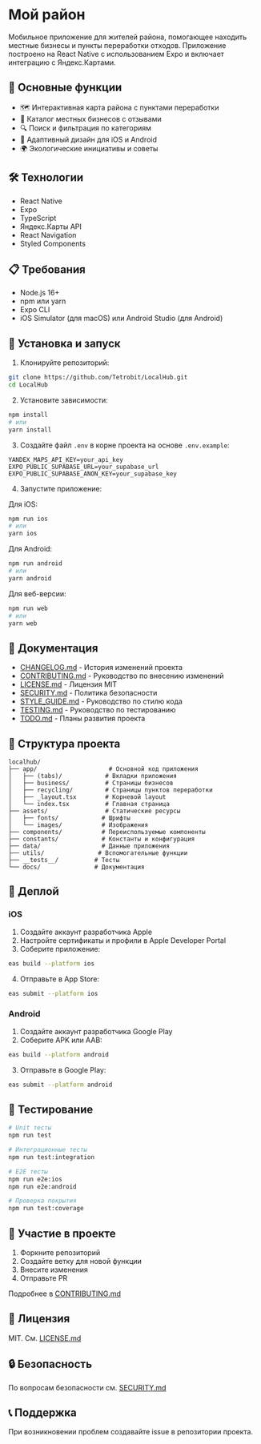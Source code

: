# Мой район

Мобильное приложение для жителей района, помогающее находить местные бизнесы и пункты переработки отходов. Приложение построено на React Native с использованием Expo и включает интеграцию с Яндекс.Картами.

## 📱 Основные функции

- 🗺️ Интерактивная карта района с пунктами переработки
- 🏪 Каталог местных бизнесов с отзывами
- 🔍 Поиск и фильтрация по категориям
- 📱 Адаптивный дизайн для iOS и Android
- 🌍 Экологические инициативы и советы

## 🛠️ Технологии

- React Native
- Expo
- TypeScript
- Яндекс.Карты API
- React Navigation
- Styled Components

## 📋 Требования

- Node.js 16+
- npm или yarn
- Expo CLI
- iOS Simulator (для macOS) или Android Studio (для Android)

## 🚀 Установка и запуск

1. Клонируйте репозиторий:
```bash
git clone https://github.com/Tetrobit/LocalHub.git
cd LocalHub
```

2. Установите зависимости:
```bash
npm install
# или
yarn install
```

3. Создайте файл `.env` в корне проекта на основе `.env.example`:
```env
YANDEX_MAPS_API_KEY=your_api_key
EXPO_PUBLIC_SUPABASE_URL=your_supabase_url
EXPO_PUBLIC_SUPABASE_ANON_KEY=your_supabase_key
```

4. Запустите приложение:

Для iOS:
```bash
npm run ios
# или
yarn ios
```

Для Android:
```bash
npm run android
# или
yarn android
```

Для веб-версии:
```bash
npm run web
# или
yarn web
```

## 📖 Документация

- [CHANGELOG.md](CHANGELOG.md) - История изменений проекта
- [CONTRIBUTING.md](CONTRIBUTING.md) - Руководство по внесению изменений
- [LICENSE.md](LICENSE.md) - Лицензия MIT
- [SECURITY.md](SECURITY.md) - Политика безопасности
- [STYLE_GUIDE.md](STYLE_GUIDE.md) - Руководство по стилю кода
- [TESTING.md](TESTING.md) - Руководство по тестированию
- [TODO.md](TODO.md) - Планы развития проекта

## 📁 Структура проекта

```
localhub/
├── app/                    # Основной код приложения
│   ├── (tabs)/            # Вкладки приложения
│   ├── business/          # Страницы бизнесов
│   ├── recycling/         # Страницы пунктов переработки
│   ├── _layout.tsx        # Корневой layout
│   └── index.tsx          # Главная страница
├── assets/                # Статические ресурсы
│   ├── fonts/            # Шрифты
│   └── images/           # Изображения
├── components/           # Переиспользуемые компоненты
├── constants/            # Константы и конфигурация
├── data/                 # Данные приложения
├── utils/               # Вспомогательные функции
├── __tests__/          # Тесты
└── docs/               # Документация
```

## 🚀 Деплой

### iOS
1. Создайте аккаунт разработчика Apple
2. Настройте сертификаты и профили в Apple Developer Portal
3. Соберите приложение:
```bash
eas build --platform ios
```
4. Отправьте в App Store:
```bash
eas submit --platform ios
```

### Android
1. Создайте аккаунт разработчика Google Play
2. Соберите APK или AAB:
```bash
eas build --platform android
```
3. Отправьте в Google Play:
```bash
eas submit --platform android
```

## 🧪 Тестирование

```bash
# Unit тесты
npm run test

# Интеграционные тесты
npm run test:integration

# E2E тесты
npm run e2e:ios
npm run e2e:android

# Проверка покрытия
npm run test:coverage
```

## 🤝 Участие в проекте

1. Форкните репозиторий
2. Создайте ветку для новой функции
3. Внесите изменения
4. Отправьте PR

Подробнее в [CONTRIBUTING.md](CONTRIBUTING.md)

## 📄 Лицензия

MIT. См. [LICENSE.md](LICENSE.md)

## 🔒 Безопасность

По вопросам безопасности см. [SECURITY.md](SECURITY.md)

## 📞 Поддержка

При возникновении проблем создавайте issue в репозитории проекта.
